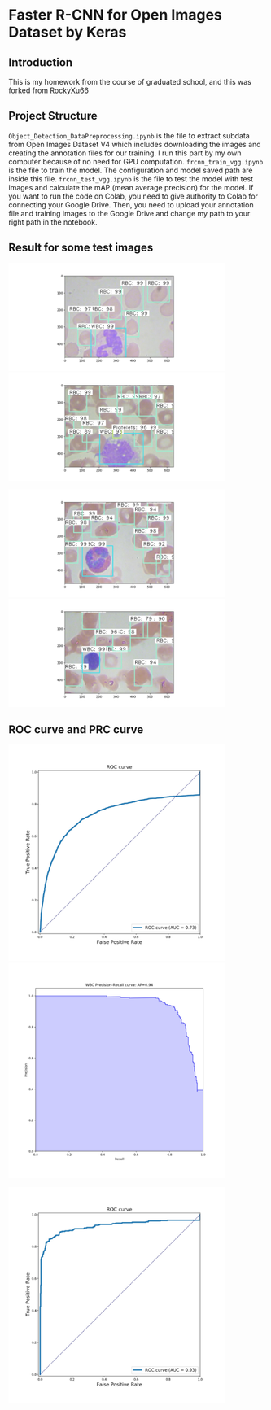 # Faster R-CNN for Open Images Dataset by Keras
## Introduction
This is my homework from the course of graduated school, and this was forked from [RockyXu66](https://github.com/RockyXu66/Faster_RCNN_for_Open_Images_Dataset_Keras)


## Project Structure
`Object_Detection_DataPreprocessing.ipynb` is the file to extract subdata from Open Images Dataset V4 which includes downloading the images and creating the annotation files for our training. I run this part by my own computer because of no need for GPU computation. `frcnn_train_vgg.ipynb` is the file to train the model. The configuration and model saved path are inside this file. `frcnn_test_vgg.ipynb` is the file to test the model with test images and calculate the mAP (mean average precision) for the model. If you want to run the code on Colab, you need to give authority to Colab for connecting your Google Drive. Then, you need to upload your annotation file  and training images to the Google Drive and change my path to your right path in the notebook.

## Result for some test images
<p float="left">
    <img src="Assets/blood_cell_0.jpg" width="425"/> 
    <img src="Assets/blood_cell_1.jpg" width="425"/>
</p>
<p>
    <img src="Assets/blood_cell_7.jpg" width="425"/> 
    <img src="Assets/blood_cell_8.jpg" width="425"/> 
</p>

## ROC curve and PRC curve

<p>
<img src="Assets/RBC_roc_auc.jpg" width="425"/>  
<img src="Assets/WBC_PRCurve.jpg" width="425"/> 
</p>
<img src="Assets/WBC_roc_auc.jpg" width="425"/>
